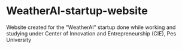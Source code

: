 # WeatherAI-startup-website
Website created for the "WeatherAI" startup done while working and studying under Center of Innovation and Entrepreneurship (CIE), Pes University
